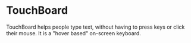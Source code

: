# TouchBoard
TouchBoard helps people type text, without having to press keys or click their mouse. It is a "hover based" on-screen keyboard.
